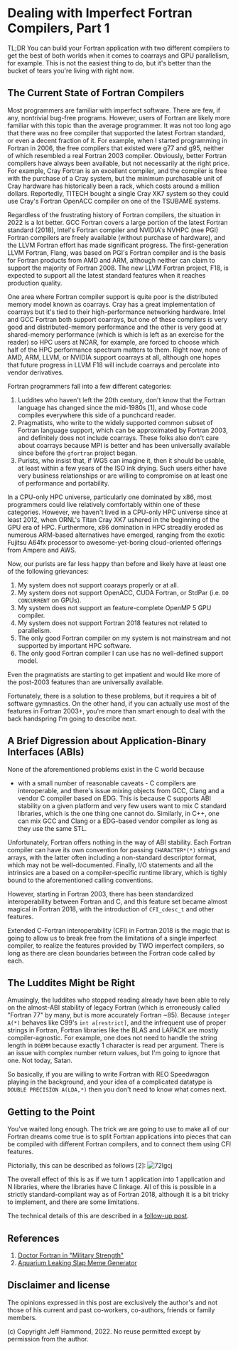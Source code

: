 # Dealing with Imperfect Fortran Compilers, Part 1

TL;DR You can build your Fortran application with two different compilers to get
the best of both worlds when it comes to coarrays and GPU parallelism, for example.
This is not the easiest thing to do, but it's better than the bucket of tears
you're living with right now.

## The Current State of Fortran Compilers

Most programmers are familiar with imperfect software.
There are few, if any, nontrivial bug-free programs.
However, users of Fortran are likely more familiar with this topic than the average programmer.
It was not too long ago that there was no free compiler that
supported the latest Fortran standard, or even a decent fraction of it.
For example, when I started programming in Fortran in 2006,
the free compilers that existed were g77 and g95, neither
of which resembled a real Fortran 2003 compiler.
Obviously, better Fortran compilers have always been available,
but not necessarily at the right price.
For example, Cray Fortran is an excellent compiler, and the compiler
is free with the purchase of a Cray system, but the minimum
purchasable unit of Cray hardware has historically been a
rack, which costs around a million dollars.
Reportedly, TITECH bought a single Cray XK7 system
so they could use Cray's Fortran OpenACC compiler on
one of the TSUBAME systems.

Regardless of the frustrating history of Fortran compilers,
the situation in 2022 is a lot better.
GCC Fortran covers a large portion of the latest Fortran standard (2018),
Intel's Fortran compiler and NVIDIA's NVHPC (nee PGI) 
Fortran compilers are freely available (without purchase of hardware),
and the LLVM Fortran effort has made significant progress.
The first-generation LLVM Fortran, Flang, was based on PGI's Fortran
compiler and is the basis for Fortran products from AMD and ARM,
although neither can claim to support the majority of Fortran 2008.
The new LLVM Fortran project, F18, is expected to support all the latest
standard features when it reaches production quality.

One area where Fortran compiler support is quite poor is the distributed
memory model known as coarrays.
Cray has a great implementation of coarrays but it's tied to their
high-performance networking hardware.
Intel and GCC Fortran both support coarrays, but one of these
compilers is very good and distributed-memory performance and
the other is very good at shared-memory performance
(which is which is left as an exercise for the reader)
so HPC users at NCAR, for example, are forced to choose
which half of the HPC performance spectrum matters to them.
Right now, none of AMD, ARM, LLVM, or NVIDIA support coarrays
at all, although one hopes that future progress in LLVM F18
will include coarrays and percolate into vendor derivatives.

Fortran programmers fall into a few different categories:

  1. Luddites who haven't left the 20th century,
     don't know that the Fortran language has changed since the mid-1980s [1],
     and whose code compiles everywhere this side of a punchcard reader.
  2. Pragmatists, who write to the widely supported common subset of Fortran language support, 
     which can be approximated by Fortran 2003, and definitely does not include coarrays.
     These folks also don't care about coarrays because MPI is better and 
     has been universally available since before the `gfortran` project began.
  3. Purists, who insist that, if WG5 can imagine it, then it should be usable, 
     at least within a few years of the ISO ink drying.
     Such users either have very business relationships or are willing to compromise
     on at least one of performance and portability.

In a CPU-only HPC universe, particularly one dominated by x86, most programmers
could live relatively comfortably within one of these categories.
However, we haven't lived in a CPU-only HPC universe since at least 2012,
when ORNL's Titan Cray XK7 ushered in the beginning of the GPU era of HPC.
Furthermore, x86 domination in HPC streadily eroded as numerous ARM-based
alternatives have emerged, ranging from the exotic Fujitsu A64fx processor
to awesome-yet-boring cloud-oriented offerings from Ampere and AWS.

Now, our purists are far less happy than before and likely have at least one of the following grievances:

  1. My system does not support coarays properly or at all.
  2. My system does not support OpenACC, CUDA Fortran, or StdPar (i.e. `DO CONCURRENT` on GPUs).
  3. My system does not support an feature-complete OpenMP 5 GPU compiler.
  4. My system does not support Fortran 2018 features not related to parallelism.
  5. The only good Fortran compiler on my system is not mainstream and not supported by important HPC software.
  6. The only good Fortran compiler I can use has no well-defined support model.

Even the pragmatists are starting to get impatient and would like more of the post-2003 features
than are universally available.

Fortunately, there is a solution to these problems, but it requires a bit of software gymnastics.
On the other hand, if you can actually use most of the features in Fortran 2003+, you're more than
smart enough to deal with the back handspring I'm going to describe next.

## A Brief Digression about Application-Binary Interfaces (ABIs)

None of the aforementioned problems exist in the C world because
- with a small number of reasonable caveats -
C compilers are interoperable, and there's issue mixing objects
from GCC, Clang and a vendor C compiler based on EDG.
This is because C supports ABI stability on a given platform
and very few users want to mix C standard libraries, which
is the one thing one cannot do.
Similarly, in C++, one can mix GCC and Clang or a EDG-based vendor compiler
as long as they use the same STL.

Unfortunately, Fortran offers nothing in the way of ABI stability.
Each Fortran compiler can have its own convention for passing
`CHARACTER*(*)` strings and arrays, with the latter often including
a non-standard descriptor format, which may not be well-documented.
Finally, I/O statements and all the intrinsics are a based on
a compiler-specific runtime library, which is tighly bound
to the aforementioned calling conventions.

However, starting in Fortran 2003, there has been standardized
interoperability between Fortran and C, and this feature set
became almost magical in Fortran 2018, with the introduction
of `CFI_cdesc_t` and other features.

Extended C-Fortran interoperability (CFI) in Fortran 2018 is the magic
that is going to allow us to break free from the limitations
of a single imperfect compiler, to realize the features provided
by TWO imperfect compilers, so long as there are clean boundaries
between the Fortran code called by each.

## The Luddites Might be Right

Amusingly, the luddites who stopped reading already have been able
to rely on the almost-ABI stability of legacy Fortran
(which is erroneously called "Fortran 77" by many,
but is more accurately Fortran ~85).
Because `integer A(*)` behaves like C99's `int a[restrict]`,
and the infrequent use of proper strings in Fortran,
Fortran libraries like the BLAS and LAPACK are mostly compiler-agnostic.
For example, one does not need to handle the string length in
`DGEMM` because exactly 1 character is read per argument.
There is an issue with complex number return values, 
but I'm going to ignore that one.  Not today, Satan.

So basically, if you are willing to write Fortran with REO Speedwagon
playing in the background, and your idea of a complicated datatype
is `DOUBLE PRECISION A(LDA,*)` then you don't need to know what
comes next.

## Getting to the Point

You've waited long enough.
The trick we are going to use to make all of our Fortran dreams come true
is to split Fortran applications into pieces that can be compiled with 
different Fortran compilers, and to connect them using CFI features.

Pictorially, this can be described as follows [2]:
![72lgcj](https://user-images.githubusercontent.com/406118/204720665-04588b4e-36d1-40d5-bf61-32e9928bc94a.jpg)

The overall effect of this is as if we turn 1 application into
1 application and N libraries, where the libraries have C linkage.
All of this is possible in a strictly standard-compliant way
as of Fortran 2018, although it is a bit tricky to implement,
and there are some limitations.

The technical details of this are described in a [follow-up post](https://github.com/jeffhammond/blog/blob/main/Dealing_with_imperfect_Fortran_compilers_2.md).

## References

  1. [Doctor Fortran in "Military Strength"](https://stevelionel.com/drfortran/2020/05/16/doctor-fortran-in-military-strength/)
  2. [Aquarium Leaking Slap Meme Generator](https://imgflip.com/memegenerator/194158970/Aquarium-Leaking-Slap)

## Disclaimer and license

The opinions expressed in this post are exclusively the author's 
and not those of his current and past co-workers, co-authors, friends or family members.

(c) Copyright Jeff Hammond, 2022. No reuse permitted except by permission from the author.
